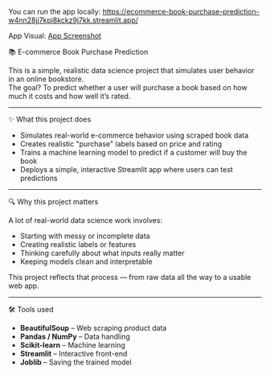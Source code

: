You can run the app locally: https://ecommerce-book-purchase-prediction-w4nn28jj7kpi8kckz9j7kk.streamlit.app/

App Visual: [App Screenshot](thumbnail.png)

📚 E-commerce Book Purchase Prediction

This is a simple, realistic data science project that simulates user behavior in an online bookstore.  
The goal? To predict whether a user will purchase a book based on how much it costs and how well it’s rated.

---

✨ What this project does

- Simulates real-world e-commerce behavior using scraped book data
- Creates realistic "purchase" labels based on price and rating
- Trains a machine learning model to predict if a customer will buy the book
- Deploys a simple, interactive Streamlit app where users can test predictions

---

🔍 Why this project matters

A lot of real-world data science work involves:
- Starting with messy or incomplete data
- Creating realistic labels or features
- Thinking carefully about what inputs really matter
- Keeping models clean and interpretable

This project reflects that process — from raw data all the way to a usable web app.

---

🛠️ Tools used

- **BeautifulSoup** – Web scraping product data
- **Pandas / NumPy** – Data handling
- **Scikit-learn** – Machine learning
- **Streamlit** – Interactive front-end
- **Joblib** – Saving the trained model

